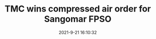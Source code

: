 ---
"title": "TMC wins compressed air order for Sangomar FPSO"
"date": "2021-9-21 16:10:32"
"feed_name": "OFFSHOREMAG"
"feed_website": "https://www.offshore-mag.com/"
"feed_rss": "https://www.offshore-mag.com/__rss/website-scheduled-content.xml?input=%7B%22sectionAlias%22%3A%22home%22%7D"
"link": "https://www.offshore-mag.com/rigs-vessels/article/14210727/tmc-wins-compressed-air-order-for-sangomar-fpso"
"file": "_posts/2021-1-1-a50822ce9bd5e6892a2306e8cb195827b6478133.md"
"accident": "0"
"drilling": "0"
"dead": "0"
"injured": "0"
"where": "unknown site"
"place": "unknown place"
---